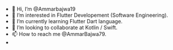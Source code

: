 - 👋 Hi, I’m @Ammarbajwa19
- 👀 I’m interested in Flutter Developement (Software Engineering).
- 🌱 I’m currently learning Flutter Dart language.
- 💞️ I’m looking to collaborate at  Kotlin / Swift.
- 📫 How to reach me @AmmarBajwa79.
-



